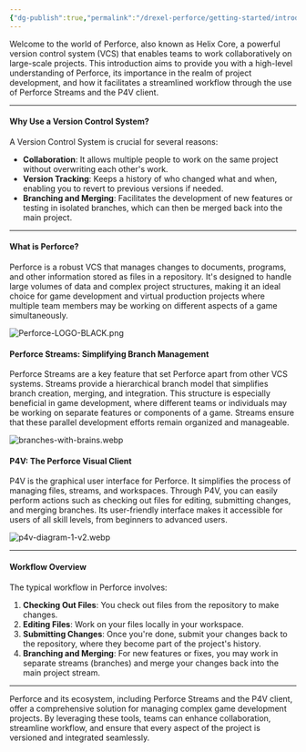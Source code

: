 ```yaml
---
{"dg-publish":true,"permalink":"/drexel-perforce/getting-started/introduction-to-perforce/"}
---
```


Welcome to the world of Perforce, also known as Helix Core, a powerful version control system (VCS) that enables teams to work collaboratively on large-scale projects. This introduction aims to provide you with a high-level understanding of Perforce, its importance in the realm of project development, and how it facilitates a streamlined workflow through the use of Perforce Streams and the P4V client.

---
#### Why Use a Version Control System?

A Version Control System is crucial for several reasons:

- **Collaboration**: It allows multiple people to work on the same project without overwriting each other's work.
- **Version Tracking**: Keeps a history of who changed what and when, enabling you to revert to previous versions if needed.
- **Branching and Merging**: Facilitates the development of new features or testing in isolated branches, which can then be merged back into the main project.

---
#### What is Perforce?

Perforce is a robust VCS that manages changes to documents, programs, and other information stored as files in a repository. It's designed to handle large volumes of data and complex project structures, making it an ideal choice for game development and virtual production projects where multiple team members may be working on different aspects of a game simultaneously.

![Perforce-LOGO-BLACK.png](/img/user/Drexel%20Perforce/All%20Media/Perforce-LOGO-BLACK.png)


#### Perforce Streams: Simplifying Branch Management

Perforce Streams are a key feature that set Perforce apart from other VCS systems. Streams provide a hierarchical branch model that simplifies branch creation, merging, and integration. This structure is especially beneficial in game development, where different teams or individuals may be working on separate features or components of a game. Streams ensure that these parallel development efforts remain organized and manageable.

![branches-with-brains.webp](/img/user/Drexel%20Perforce/All%20Media/branches-with-brains.webp)

#### P4V: The Perforce Visual Client

P4V is the graphical user interface for Perforce. It simplifies the process of managing files, streams, and workspaces. Through P4V, you can easily perform actions such as checking out files for editing, submitting changes, and merging branches. Its user-friendly interface makes it accessible for users of all skill levels, from beginners to advanced users.

![p4v-diagram-1-v2.webp](/img/user/Drexel%20Perforce/All%20Media/p4v-diagram-1-v2.webp)

---
#### Workflow Overview

The typical workflow in Perforce involves:

1. **Checking Out Files**: You check out files from the repository to make changes.
2. **Editing Files**: Work on your files locally in your workspace.
3. **Submitting Changes**: Once you're done, submit your changes back to the repository, where they become part of the project's history.
4. **Branching and Merging**: For new features or fixes, you may work in separate streams (branches) and merge your changes back into the main project stream.

---

Perforce and its ecosystem, including Perforce Streams and the P4V client, offer a comprehensive solution for managing complex game development projects. By leveraging these tools, teams can enhance collaboration, streamline workflow, and ensure that every aspect of the project is versioned and integrated seamlessly.